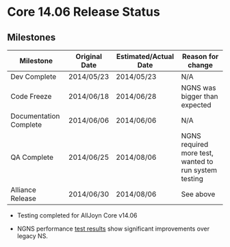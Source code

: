 # Core 14.06 Release Status

## Milestones

 | Milestone              | Original Date | Estimated/Actual Date | Reason for change                                     | 
 | ---------              | ------------- | --------------------- | -----------------                                     | 
 | Dev Complete           | 2014/05/23    | 2014/05/23            | N/A                                                   | 
 | Code Freeze            | 2014/06/18    | 2014/06/28            | NGNS was bigger than expected                         | 
 | Documentation Complete | 2014/06/06    | 2014/06/06            | N/A                                                   | 
 | QA Complete            | 2014/06/25    | 2014/08/06            | NGNS required more test, wanted to run system testing | 
 | Alliance Release       | 2014/06/30    | 2014/08/06            | See above                                             | 


*  Testing completed for AllJoyn Core v14.06

*  NGNS performance [test results](core/core_14.06_ngns_results) show significant improvements over legacy NS.
